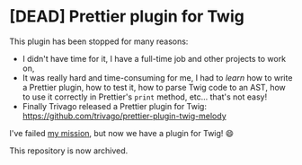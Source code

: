 # [DEAD] Prettier plugin for Twig

This plugin has been stopped for many reasons:
  - I didn't have time for it, I have a full-time job and other projects to work on,
  - It was really hard and time-consuming for me, I had to _learn_ how to write a Prettier plugin, how to test it, how to parse Twig code to an AST, how to use it correctly in Prettier's `print` method, etc... that's not easy! 
  - Finally Trivago released a Prettier plugin for Twig: https://github.com/trivago/prettier-plugin-twig-melody

I've failed [my mission](https://github.com/prettier/prettier/issues/5944#issuecomment-470043787), but now we have a plugin for Twig! :smile:

This repository is now archived.

